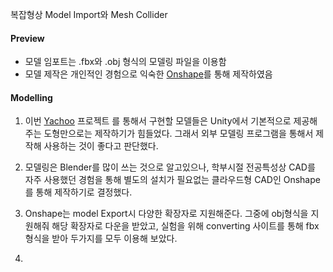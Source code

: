 복잡형상 Model Import와 Mesh Collider

#### Preview
- 모델 임포트는 .fbx와 .obj 형식의 모델링 파일을 이용함
- 모델 제작은 개인적인 경험으로 익숙한 [Onshape](https://www.onshape.com/en/)를 통해 제작하였음

#### Modelling
1. 이번 [Yachoo](https://github.com/MinTpie30/unitystudy/tree/master/Yachooo) 프로젝트 를 통해서 구현할 모델들은 Unity에서 기본적으로 제공해주는 도형만으로는 제작하기가 힘들었다. 그래서 외부 모델링 프로그램을 통해서 제작해 사용하는 것이 좋다고 판단했다.

2. 모델링은 Blender를 많이 쓰는 것으로 알고있으나, 학부시절 전공특성상 CAD를 자주 사용했던 경험을 통해 별도의 설치가 필요없는 클라우드형 CAD인 Onshape를 통해 제작하기로 결정했다.

3. Onshape는 model Export시 다양한 확장자로 지원해준다. 그중에 obj형식을 지원해줘 해당 확장자로 다운을 받았고, 실험을 위해 converting 사이트를 통해 fbx형식을 받아 두가지를 모두 이용해 보았다.

4. 